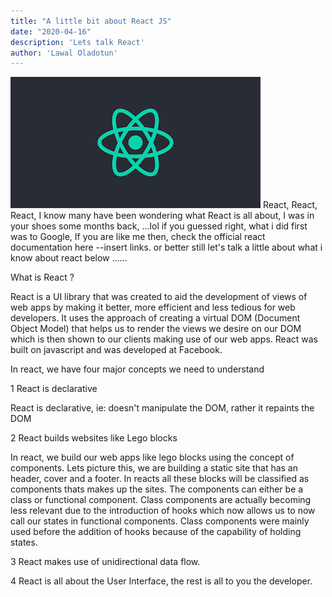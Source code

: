 ```yaml
---
title: "A little bit about React JS"
date: "2020-04-16"
description: 'Lets talk React'
author: 'Lawal Oladotun'
---
```


 ![title](rxt.png)
React, React, React, I know many have been wondering what React is all about, I was in your shoes some months back, ...lol
if you guessed right, what i did first was to Google, If you are like me then, check the official react documentation here --insert links. or better still let's talk a little about what i know about react below ......

What is React ?

React is a UI library that was created to aid the development of views of web apps by making it better, more efficient and less tedious for web developers. It uses the approach of creating a virtual DOM (Document Object Model) that helps us to  render the views we desire on our DOM which is then shown to our clients making use of our web apps. React was built on javascript and was developed at Facebook.

In react, we have four major concepts we need to understand

1 React is declarative

React is declarative, ie: doesn't manipulate the DOM, rather it repaints the DOM

2 React builds websites like Lego blocks

In react, we build our web apps like lego blocks using the concept of components. Lets picture this, we are building a static site that has an header, cover and a footer. In reacts all these blocks will be classified as components thats makes up the sites. The components can either be a class or functional component. Class components are actually becoming less relevant due to the introduction of hooks which now allows us to now call our states in functional components. Class components were mainly used before the addition of hooks because of the capability of holding states.


3  React makes use of unidirectional data flow.

4  React is all about the User Interface, the rest is all to you the developer.
